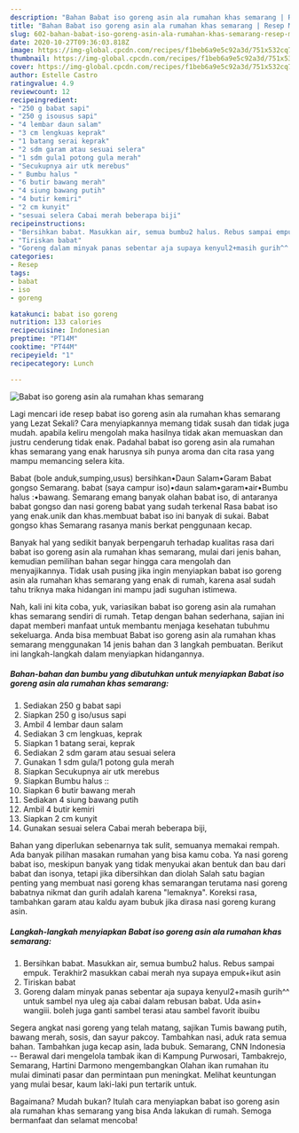 ```yaml
---
description: "Bahan Babat iso goreng asin ala rumahan khas semarang | Resep Membuat Babat iso goreng asin ala rumahan khas semarang Yang Sedap"
title: "Bahan Babat iso goreng asin ala rumahan khas semarang | Resep Membuat Babat iso goreng asin ala rumahan khas semarang Yang Sedap"
slug: 602-bahan-babat-iso-goreng-asin-ala-rumahan-khas-semarang-resep-membuat-babat-iso-goreng-asin-ala-rumahan-khas-semarang-yang-sedap
date: 2020-10-27T09:36:03.818Z
image: https://img-global.cpcdn.com/recipes/f1beb6a9e5c92a3d/751x532cq70/babat-iso-goreng-asin-ala-rumahan-khas-semarang-foto-resep-utama.jpg
thumbnail: https://img-global.cpcdn.com/recipes/f1beb6a9e5c92a3d/751x532cq70/babat-iso-goreng-asin-ala-rumahan-khas-semarang-foto-resep-utama.jpg
cover: https://img-global.cpcdn.com/recipes/f1beb6a9e5c92a3d/751x532cq70/babat-iso-goreng-asin-ala-rumahan-khas-semarang-foto-resep-utama.jpg
author: Estelle Castro
ratingvalue: 4.9
reviewcount: 12
recipeingredient:
- "250 g babat sapi"
- "250 g isousus sapi"
- "4 lembar daun salam"
- "3 cm lengkuas keprak"
- "1 batang serai keprak"
- "2 sdm garam atau sesuai selera"
- "1 sdm gula1 potong gula merah"
- "Secukupnya air utk merebus"
- " Bumbu halus "
- "6 butir bawang merah"
- "4 siung bawang putih"
- "4 butir kemiri"
- "2 cm kunyit"
- "sesuai selera Cabai merah beberapa biji"
recipeinstructions:
- "Bersihkan babat. Masukkan air, semua bumbu2 halus. Rebus sampai empuk. Terakhir2 masukkan cabai merah nya supaya empuk+ikut asin"
- "Tiriskan babat"
- "Goreng dalam minyak panas sebentar aja supaya kenyul2+masih gurih^^ untuk sambel nya uleg aja cabai dalam rebusan babat. Uda asin+ wangiii. boleh juga ganti sambel terasi atau sambel favorit ibuibu"
categories:
- Resep
tags:
- babat
- iso
- goreng

katakunci: babat iso goreng 
nutrition: 133 calories
recipecuisine: Indonesian
preptime: "PT14M"
cooktime: "PT44M"
recipeyield: "1"
recipecategory: Lunch

---
```



![Babat iso goreng asin ala rumahan khas semarang](https://img-global.cpcdn.com/recipes/f1beb6a9e5c92a3d/751x532cq70/babat-iso-goreng-asin-ala-rumahan-khas-semarang-foto-resep-utama.jpg)

Lagi mencari ide resep babat iso goreng asin ala rumahan khas semarang yang Lezat Sekali? Cara menyiapkannya memang tidak susah dan tidak juga mudah. apabila keliru mengolah maka hasilnya tidak akan memuaskan dan justru cenderung tidak enak. Padahal babat iso goreng asin ala rumahan khas semarang yang enak harusnya sih punya aroma dan cita rasa yang mampu memancing selera kita.

Babat (bole anduk,sumping,usus) bersihkan•Daun Salam•Garam Babat gongso Semarang. babat (saya campur iso)•daun salam•garam•air•Bumbu halus :•bawang. Semarang emang banyak olahan babat iso, di antaranya babat gongso dan nasi goreng babat yang sudah terkenal Rasa babat iso yang enak.unik dan khas.membuat babat iso ini banyak di sukai. Babat gongso khas Semarang rasanya manis berkat penggunaan kecap.

Banyak hal yang sedikit banyak berpengaruh terhadap kualitas rasa dari babat iso goreng asin ala rumahan khas semarang, mulai dari jenis bahan, kemudian pemilihan bahan segar hingga cara mengolah dan menyajikannya. Tidak usah pusing jika ingin menyiapkan babat iso goreng asin ala rumahan khas semarang yang enak di rumah, karena asal sudah tahu triknya maka hidangan ini mampu jadi suguhan istimewa.


Nah, kali ini kita coba, yuk, variasikan babat iso goreng asin ala rumahan khas semarang sendiri di rumah. Tetap dengan bahan sederhana, sajian ini dapat memberi manfaat untuk membantu menjaga kesehatan tubuhmu sekeluarga. Anda bisa membuat Babat iso goreng asin ala rumahan khas semarang menggunakan 14 jenis bahan dan 3 langkah pembuatan. Berikut ini langkah-langkah dalam menyiapkan hidangannya.

<!--inarticleads1-->

##### Bahan-bahan dan bumbu yang dibutuhkan untuk menyiapkan Babat iso goreng asin ala rumahan khas semarang:

1. Sediakan 250 g babat sapi
1. Siapkan 250 g iso/usus sapi
1. Ambil 4 lembar daun salam
1. Sediakan 3 cm lengkuas, keprak
1. Siapkan 1 batang serai, keprak
1. Sediakan 2 sdm garam atau sesuai selera
1. Gunakan 1 sdm gula/1 potong gula merah
1. Siapkan Secukupnya air utk merebus
1. Siapkan  Bumbu halus ::
1. Siapkan 6 butir bawang merah
1. Sediakan 4 siung bawang putih
1. Ambil 4 butir kemiri
1. Siapkan 2 cm kunyit
1. Gunakan sesuai selera Cabai merah beberapa biji,


Bahan yang diperlukan sebenarnya tak sulit, semuanya memakai rempah. Ada banyak pilihan masakan rumahan yang bisa kamu coba. Ya nasi goreng babat iso, meskipun banyak yang tidak menyukai akan bentuk dan bau dari babat dan isonya, tetapi jika dibersihkan dan diolah Salah satu bagian penting yang membuat nasi goreng khas semarangan terutama nasi goreng babatnya nikmat dan gurih adalah karena &#34;lemaknya&#34;. Koreksi rasa, tambahkan garam atau kaldu ayam bubuk jika dirasa nasi goreng kurang asin. 

<!--inarticleads2-->

##### Langkah-langkah menyiapkan Babat iso goreng asin ala rumahan khas semarang:

1. Bersihkan babat. Masukkan air, semua bumbu2 halus. Rebus sampai empuk. Terakhir2 masukkan cabai merah nya supaya empuk+ikut asin
1. Tiriskan babat
1. Goreng dalam minyak panas sebentar aja supaya kenyul2+masih gurih^^ untuk sambel nya uleg aja cabai dalam rebusan babat. Uda asin+ wangiii. boleh juga ganti sambel terasi atau sambel favorit ibuibu


Segera angkat nasi goreng yang telah matang, sajikan Tumis bawang putih, bawang merah, sosis, dan sayur pakcoy. Tambahkan nasi, aduk rata semua bahan. Tambahkan juga kecap asin, lada bubuk. Semarang, CNN Indonesia -- Berawal dari mengelola tambak ikan di Kampung Purwosari, Tambakrejo, Semarang, Hartini Darmono mengembangkan Olahan ikan rumahan itu mulai diminati pasar dan permintaan pun meningkat. Melihat keuntungan yang mulai besar, kaum laki-laki pun tertarik untuk. 

Bagaimana? Mudah bukan? Itulah cara menyiapkan babat iso goreng asin ala rumahan khas semarang yang bisa Anda lakukan di rumah. Semoga bermanfaat dan selamat mencoba!

